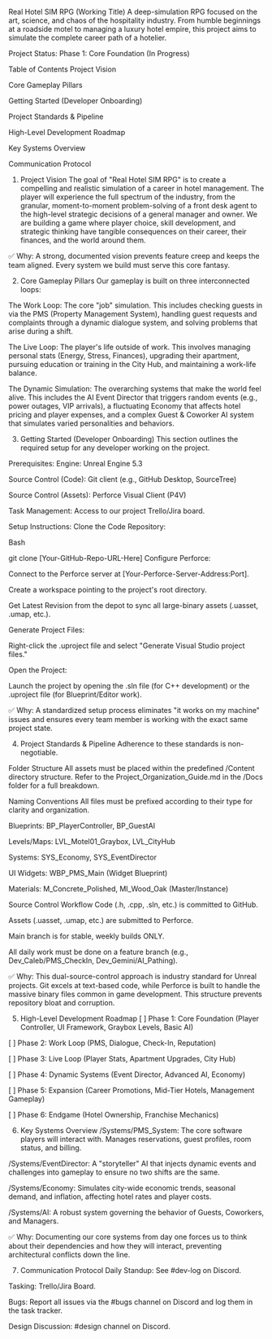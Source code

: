 Real Hotel SIM RPG (Working Title)
A deep-simulation RPG focused on the art, science, and chaos of the hospitality industry. From humble beginnings at a roadside motel to managing a luxury hotel empire, this project aims to simulate the complete career path of a hotelier.

Project Status: Phase 1: Core Foundation (In Progress)

Table of Contents
Project Vision

Core Gameplay Pillars

Getting Started (Developer Onboarding)

Project Standards & Pipeline

High-Level Development Roadmap

Key Systems Overview

Communication Protocol

1. Project Vision
The goal of "Real Hotel SIM RPG" is to create a compelling and realistic simulation of a career in hotel management. The player will experience the full spectrum of the industry, from the granular, moment-to-moment problem-solving of a front desk agent to the high-level strategic decisions of a general manager and owner. We are building a game where player choice, skill development, and strategic thinking have tangible consequences on their career, their finances, and the world around them.

✅ Why: A strong, documented vision prevents feature creep and keeps the team aligned. Every system we build must serve this core fantasy.

2. Core Gameplay Pillars
Our gameplay is built on three interconnected loops:

The Work Loop: The core "job" simulation. This includes checking guests in via the PMS (Property Management System), handling guest requests and complaints through a dynamic dialogue system, and solving problems that arise during a shift.

The Live Loop: The player's life outside of work. This involves managing personal stats (Energy, Stress, Finances), upgrading their apartment, pursuing education or training in the City Hub, and maintaining a work-life balance.

The Dynamic Simulation: The overarching systems that make the world feel alive. This includes the AI Event Director that triggers random events (e.g., power outages, VIP arrivals), a fluctuating Economy that affects hotel pricing and player expenses, and a complex Guest & Coworker AI system that simulates varied personalities and behaviors.

3. Getting Started (Developer Onboarding)
This section outlines the required setup for any developer working on the project.

Prerequisites:
Engine: Unreal Engine 5.3

Source Control (Code): Git client (e.g., GitHub Desktop, SourceTree)

Source Control (Assets): Perforce Visual Client (P4V)

Task Management: Access to our project Trello/Jira board.

Setup Instructions:
Clone the Code Repository:

Bash

git clone [Your-GitHub-Repo-URL-Here]
Configure Perforce:

Connect to the Perforce server at [Your-Perforce-Server-Address:Port].

Create a workspace pointing to the project's root directory.

Get Latest Revision from the depot to sync all large-binary assets (.uasset, .umap, etc.).

Generate Project Files:

Right-click the .uproject file and select "Generate Visual Studio project files."

Open the Project:

Launch the project by opening the .sln file (for C++ development) or the .uproject file (for Blueprint/Editor work).

✅ Why: A standardized setup process eliminates "it works on my machine" issues and ensures every team member is working with the exact same project state.

4. Project Standards & Pipeline
Adherence to these standards is non-negotiable.

Folder Structure
All assets must be placed within the predefined /Content directory structure. Refer to the Project_Organization_Guide.md in the /Docs folder for a full breakdown.

Naming Conventions
All files must be prefixed according to their type for clarity and organization.

Blueprints: BP_PlayerController, BP_GuestAI

Levels/Maps: LVL_Motel01_Graybox, LVL_CityHub

Systems: SYS_Economy, SYS_EventDirector

UI Widgets: WBP_PMS_Main (Widget Blueprint)

Materials: M_Concrete_Polished, MI_Wood_Oak (Master/Instance)

Source Control Workflow
Code (.h, .cpp, .sln, etc.) is committed to GitHub.

Assets (.uasset, .umap, etc.) are submitted to Perforce.

Main branch is for stable, weekly builds ONLY.

All daily work must be done on a feature branch (e.g., Dev_Caleb/PMS_CheckIn, Dev_Gemini/AI_Pathing).

✅ Why: This dual-source-control approach is industry standard for Unreal projects. Git excels at text-based code, while Perforce is built to handle the massive binary files common in game development. This structure prevents repository bloat and corruption.

5. High-Level Development Roadmap
[ ] Phase 1: Core Foundation (Player Controller, UI Framework, Graybox Levels, Basic AI)

[ ] Phase 2: Work Loop (PMS, Dialogue, Check-In, Reputation)

[ ] Phase 3: Live Loop (Player Stats, Apartment Upgrades, City Hub)

[ ] Phase 4: Dynamic Systems (Event Director, Advanced AI, Economy)

[ ] Phase 5: Expansion (Career Promotions, Mid-Tier Hotels, Management Gameplay)

[ ] Phase 6: Endgame (Hotel Ownership, Franchise Mechanics)

6. Key Systems Overview
/Systems/PMS_System: The core software players will interact with. Manages reservations, guest profiles, room status, and billing.

/Systems/EventDirector: A "storyteller" AI that injects dynamic events and challenges into gameplay to ensure no two shifts are the same.

/Systems/Economy: Simulates city-wide economic trends, seasonal demand, and inflation, affecting hotel rates and player costs.

/Systems/AI: A robust system governing the behavior of Guests, Coworkers, and Managers.

✅ Why: Documenting our core systems from day one forces us to think about their dependencies and how they will interact, preventing architectural conflicts down the line.

7. Communication Protocol
Daily Standup: See #dev-log on Discord.

Tasking: Trello/Jira Board.

Bugs: Report all issues via the #bugs channel on Discord and log them in the task tracker.

Design Discussion: #design channel on Discord.
